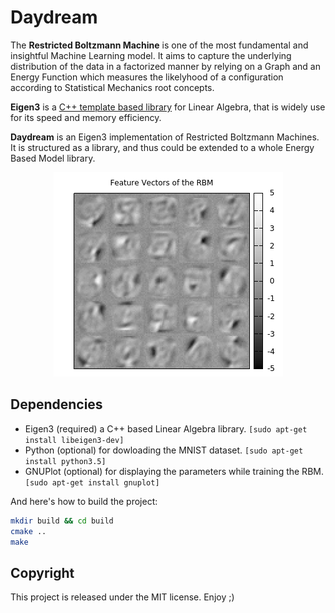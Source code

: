 Daydream
========

The __Restricted Boltzmann Machine__ is one of the most fundamental and insightful Machine Learning model. 
It aims to capture the underlying distribution of the data in a factorized manner by relying on a Graph and an Energy Function which measures the likelyhood of a configuration according to Statistical Mechanics root concepts. 

__Eigen3__ is a [C++ template based library](ttp://eigen.tuxfamily.org/index.php?title=Main_Page) for Linear Algebra, that is widely use for its speed and memory efficiency.

__Daydream__ is an Eigen3 implementation of Restricted Boltzmann Machines. It is structured as a library, and thus could be extended to a whole Energy Based Model library. 

<p align="center">
  <img src="https://github.com/Cryst4L/Daydream/blob/master/example.png"/>
</p>

Dependencies
------------

- Eigen3 (required) a C++ based Linear Algebra library. ```[sudo apt-get install libeigen3-dev] ```
- Python (optional) for dowloading the MNIST dataset. ```[sudo apt-get install python3.5] ```
- GNUPlot (optional) for displaying the parameters while training the RBM. ```[sudo apt-get install gnuplot]```

And here's how to build the project:
```sh
mkdir build && cd build
cmake ..
make
```
Copyright
----------
This project is released under the MIT license. Enjoy ;)

